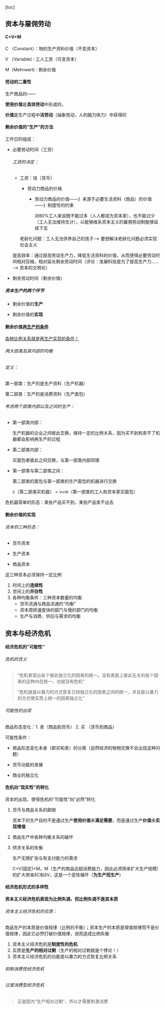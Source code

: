 [toc]

##  资本与雇佣劳动

#### C+V+M

C （Constant）：物的生产资料价值（不变资本）

V （Variable) : 工人工资（可变资本）

M（Mehrwert) : 剩余价值

#### 劳动的二重性

生产商品的——

**使用价值**是**具体劳动**中形成的，

**价值**是生产过程中**活劳动**（抽象劳动，人的脑力体力）中获得的

#### 剩余价值的“生产”的方法

工作日的组成：

- 必要劳动时间（工资）

    ###### 工资的决定：

    - 工资：钱（货币）
        - 劳动力商品的价格

            - 劳动力商品的价值——》来源于必要生活资料（商品）的价值——》制度性的约束

                对80%工人来说既不能过多（人人都成为资本家），也不能过少（工人无法维持生计），以能够维系资本主义的雇佣劳动制能够延续下去

        老龄化问题：工人无法供养自己的孩子——> 要想解决老龄化问题必须实现社会主义

    提高效率：通过提高劳动生产力，降低生活资料的价值，从而使得必要劳动时间相对压缩，相对延长剩余劳动时间（评论：发展科技是为了提高生产力......——> 资本的文明论）

- 剩余劳动时间（剩余价值）

##### 资本生产的两个环节

- 剩余价值的**生产**

- 剩余价值的**实现**

#### 剩余价值<u>**再生产的条件**</u>

<u>各种比例关系就是再生产实现的条件！</u>

###### 两大部类及其内部的均衡

###### 定义：

第一部类：生产的是生产资料（生产机器）

第二部类：生产的是消费资料（生产面包）

###### 考虑两个部类内部以及之间的生产：

- 第一部类内部：

    生产机器的企业之间彼此交换，保持一定的比例关系，因为买不到和卖不了机器都会影响再生产的过程

- 第二部类内部：

    买面包者彼此之间交换，与第一部类内部同理

- 第一部类与第二部类之间：

    第二部类的面包与第一部类的生产面包的机器进行交换 

    c（第二部类买机器） = v+m（第一部类的工人和资本家买面包）

危机最简单的形态：某些产品买不到，某些产品卖不出去

#### 剩余价值的实现

###### 资本的三种形态：

- 货币资本

- 生产资本

- 商品资本

这三种资本必须保持一定比例

1. 时间上的**连续性**
2. 空间上的**并存性**
3. 各种均衡条件：三种资本数量的均衡
    - 货币流通与商品流通的“均衡”
    - 资本周转速度快的部门与慢的部门的均衡
    - 生产与消费、供应与需求的均衡



## 资本与经济危机

#### 经济危机的”可能性“

###### 危机的含义

> “危机表现出各个彼此独立化的因素的统一。没有表面上彼此无关的各个因素的这种内在统一，也就没有危机”
>
> “危机就是以暴力的方式恢复已经独立化的因素之间的统一，并且是以暴力的方式使实质上统一的因素独立化”

###### 可能性的出现

商品形态变化：1. 卖（商品到货币） 2. 买 （货币到商品）

可能性条件：

- 商品形态变化本身（即买和卖）的分离（自然经济的物物交换不会出现这种问题）

- 货币功能的发展

- 商业的独立化

#### 危机向“现实性”的转化

资本的出现，使得危机的“可能性”向“必然”转化

1. 货币与商品关系的颠倒

    资本下的生产目的不是通过生产**使用价值**来**满足需要**，而是通过生产**价值**来**实现增值**

2. 商品生产中各种均衡关系的破坏

3. 供求关系的失衡

    生产无限扩张与有支付能力的需求

    C+V(固定)+M，M（生产的商品远超消费能力，因此必须用来扩大生产规模）的扩大带来δC和δV，这是一个恶性循环（**为生产而生产**）



#### 经济危机形式的多样性

**资本主义经济危机表现为比例失调，但比例失调不是其本质**

###### 资本主义经济危机的实质：

商品生产的本质是价值规律（比例的平衡）；资本生产的本质是增值规律而不是价值规律，因此它必然打破价值规律，进而造成比例失衡

1. 资本主义经济危机是**制度性的危机**
2. 实质是**生产的相对过剩**（生产的相对过剩就是个悖论！）
3. 资本主义经济危机的功能是以暴力的方式恢复比例关系



###### 抑制消费性经济危机

###### 过度消费型经济危机

> 正是因为“生产相对过剩”，所以才需要刺激消费
